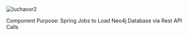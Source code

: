 ![luchavor2](https://github.com/chemch/luchavor-batchprocess/assets/10344847/d70c2d0c-f8e4-4ea7-ad80-eb11ca769447)

Component Purpose: Spring Jobs to Load Neo4j Database via Rest API Calls
